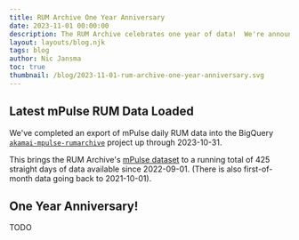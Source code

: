 ```yaml
---
title: RUM Archive One Year Anniversary
date: 2023-11-01 00:00:00
description: The RUM Archive celebrates one year of data!  We're announcing a new RUM Insights tab, as well as a preview of a Third-Party Resource dataset.
layout: layouts/blog.njk
tags: blog
author: Nic Jansma
toc: true
thumbnail: /blog/2023-11-01-rum-archive-one-year-anniversary.svg
---
```


## Latest mPulse RUM Data Loaded

We've completed an export of mPulse daily RUM data into the BigQuery [`akamai-mpulse-rumarchive`](/datasets/#akamai-mpulse-rum) project up through 2023-10-31.

This brings the RUM Archive's [mPulse dataset](/datasets/#akamai-mpulse-rum) to a running total of 425 straight days of data available since 2022-09-01.  (There is also first-of-month data going back to 2021-10-01).

## One Year Anniversary!

TODO